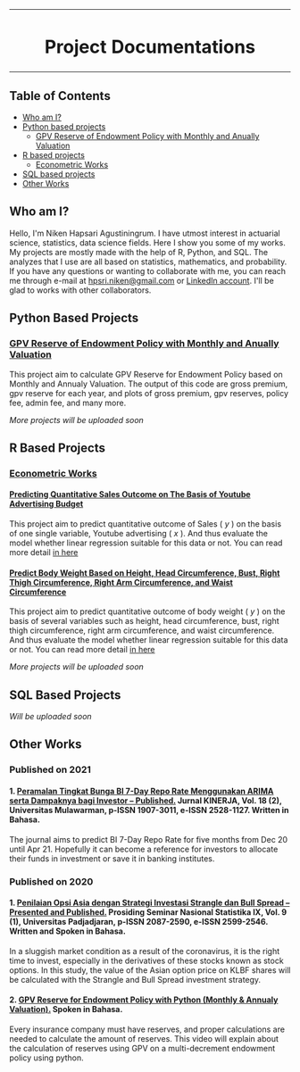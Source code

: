 <table align="center">
<tr>
<td align="center" width="9999">
  
# Project Documentations
  
</td>
</tr>
</table>

## Table of Contents
  * [Who am I?](##who-am-i?)
  * [Python based projects](#python-based-projects)
    * [GPV Reserve of Endowment Policy with Monthly and Anually Valuation](#gpv-reserve-of-endowment=policy-with-monthly-and-anually-valuation)
  * [R based projects](#r-based-projects)
    * [Econometric Works](#econometric-works)
  * [SQL based projects](#sql-based-projects)
  * [Other Works](#other-works)
  
## Who am I?

Hello, I'm Niken Hapsari Agustiningrum. I have utmost interest in actuarial science, statistics, data science fields. Here I show you some of my works. My projects are mostly made with the help of R, Python, and SQL. The analyzes that I use are all based on statistics, mathematics, and probability. If you have any questions or wanting to collaborate with me, you can reach me through e-mail at [hpsri.niken@gmail.com](mailto:hpsri.niken@gmail.com) or [LinkedIn account](https://www.linkedin.com/in/nikenhapsari/). I'll be glad to works with other collaborators.

## Python Based Projects
  ### [GPV Reserve of Endowment Policy with Monthly and Anually Valuation](https://github.com/nikenhpsr/projects/blob/main/Python/GPV%20Reserve%20of%20Endowment%20Policy%20with%20Monthly%20and%20Anually%20Valuation/GPV_Reserve.ipynb)
  This project aim to calculate GPV Reserve for Endowment Policy based on Monthly and Annualy Valuation. The output of this code are gross premium, gpv reserve for each year, and plots of gross premium, gpv reserves, policy fee, admin fee, and many more.
  
  *More projects will be uploaded soon*



## R Based Projects
  ### [Econometric Works](https://github.com/nikenhpsr/projects/tree/main/Rstudio/Econometrics)
  #### [Predicting Quantitative Sales Outcome on The Basis of Youtube Advertising Budget](https://github.com/nikenhpsr/projects/blob/main/Rstudio/Econometrics/01.%20Simple%20Regression%20Analysis/Simple_Linear_Regression_Analysis.ipynb)
  This project aim to predict quantitative outcome of Sales ( *y* ) on the basis of one single variable, Youtube advertising ( *x* ). And thus evaluate the model whether linear regression suitable for this data or not. You can read more detail [in here](https://github.com/nikenhpsr/projects/blob/main/Rstudio/Econometrics/01.%20Simple%20Regression%20Analysis/Simple_Linear_Regression_Analysis.ipynbb)
  
  #### [Predict Body Weight Based on Height, Head Circumference, Bust, Right Thigh Circumference, Right Arm Circumference, and Waist Circumference ](https://github.com/nikenhpsr/projects/blob/main/Rstudio/Econometrics/02.%20Multiple%20Regression%20Analysis/Multiple_Linear_Regression_Analysis_in_R.ipynb)
  This project aim to predict quantitative outcome of body weight ( *y* ) on the basis of several variables such as height, head circumference, bust, right thigh circumference, right arm circumference, and waist circumference. And thus evaluate the model whether linear regression suitable for this data or not. You can read more detail [in here](https://github.com/nikenhpsr/projects/blob/main/Rstudio/Econometrics/02.%20Multiple%20Regression%20Analysis/Multiple_Linear_Regression_Analysis_in_R.ipynb)
  
  *More projects will be uploaded soon*



## SQL Based Projects

  *Will be uploaded soon*

## Other Works
### Published on 2021
#### 1. [Peramalan Tingkat Bunga BI 7-Day Repo Rate Menggunakan ARIMA serta Dampaknya bagi Investor – Published.](https://drive.google.com/file/d/1poTaauW9-2iXAqxeTtvwRAF09T3SwaHI/view?usp=sharing) Jurnal KINERJA, Vol. 18 (2), Universitas Mulawarman,  p-ISSN 1907-3011, e-ISSN 2528-1127. Written in Bahasa.
The journal aims to predict BI 7-Day Repo Rate for five months from Dec 20 until Apr 21. Hopefully it can become a reference for investors to allocate their funds in investment or save it in banking institutes.

### Published on 2020
#### 1. [Penilaian Opsi Asia dengan Strategi Investasi Strangle dan Bull Spread – Presented and Published.](https://drive.google.com/file/d/1zJEgSxND7V_oeeJLZex1ZzkxxxuEGRUH/view?usp=sharing) Prosiding Seminar Nasional Statistika IX, Vol. 9 (1), Universitas Padjadjaran, p-ISSN 2087-2590, e-ISSN 2599-2546. Written and Spoken in Bahasa.
In a sluggish market condition as a result of the coronavirus, it is the right time to invest, especially in the derivatives of these stocks known as stock options. In this study, the value of the Asian option price on KLBF shares will be calculated with the Strangle and Bull Spread investment strategy.

#### 2. [GPV Reserve for Endowment Policy with Python (Monthly & Annualy Valuation).](https://youtu.be/41WKb5JQR68) Spoken in Bahasa.
Every insurance company must have reserves, and proper calculations are needed to calculate the amount of reserves. This video will explain about the calculation of reserves using GPV on a multi-decrement endowment policy using python.

<!---
nikenhpsr/nikenhpsr is a ✨ special ✨ repository because its `README.md` (this file) appears on your GitHub profile.
You can click the Preview link to take a look at your changes.
--->
